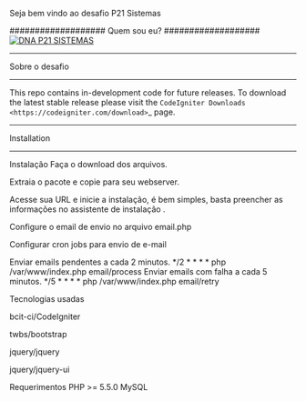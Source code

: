 Seja bem vindo ao desafio P21 Sistemas

###################
Quem sou eu?
###################
[![DNA P21 SISTEMAS](https://img.youtube.com/vi/EnxjxqjHtxM/0.jpg)](https://www.youtube.com/watch?v=TygQWqYeHAc&feature=youtu.be)


*******************
Sobre o desafio
*******************

This repo contains in-development code for future releases. To download the
latest stable release please visit the `CodeIgniter Downloads
<https://codeigniter.com/download>`_ page.


************
Installation
************


Instalação
Faça o download dos arquivos.

Extraia o pacote e copie para seu webserver.

Acesse sua URL e inicie a instalação, é bem simples, basta preencher as informações no assistente de instalação .

Configure o email de envio no arquivo email.php

Configurar cron jobs para envio de e-mail

Enviar emails pendentes a cada 2 minutos.
*/2 * * * * php /var/www/index.php email/process
Enviar emails com falha a cada 5 minutos.
*/5 * * * * php /var/www/index.php email/retry


Tecnologias usadas

bcit-ci/CodeIgniter

twbs/bootstrap

jquery/jquery

jquery/jquery-ui



Requerimentos
PHP >= 5.5.0
MySQL
